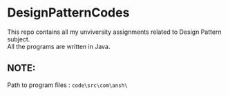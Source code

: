 # DesignPatternCodes
This repo contains all my unviversity assignments related to Design Pattern subject.  <br>
All the programs are written in Java.
## NOTE: 
Path to program files : `code\src\com\ansh\`
